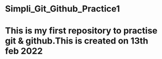 # Simpli_Git_Github_Practice1
# This is my first repository to practise git & github.This is created on 13th feb 2022
